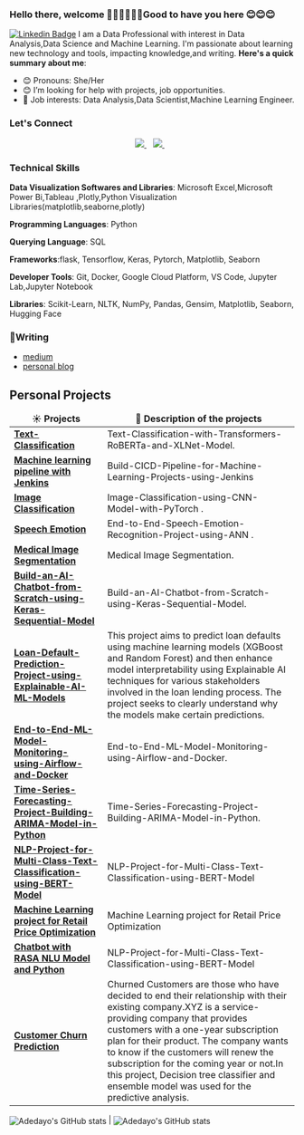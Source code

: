 ### Hello there, welcome 👋🏾👋🏾👋🏾Good to have you here 😊😊😊
 [![Linkedin Badge](https://img.shields.io/badge/-Adedayo-blue?style=for-the-badge&logo=Linkedin&logoColor=white&link=https://www.linkedin.com/in/adebesin-adedayo-a79b63134)](https://www.linkedin.com/in/adebesin-adedayo-a79b63134)
I am  a Data Professional with interest in Data Analysis,Data Science and Machine Learning. I'm passionate about learning new technology and tools, impacting knowledge,and writing.
**Here's a quick summary about me**:
- 😊 Pronouns: She/Her
- 😊 I’m looking for help with  projects, job opportunities.
- 💼 Job interests: Data Analysis,Data Scientist,Machine Learning Engineer.
### Let's Connect
<p align='center'>
  <a href="https://www.linkedin.com/in/adebesin-adedayo-a79b63134">
  <img src="https://img.shields.io/badge/linkedin-%230077B5.svg?&style=for-the-badge&logo=linkedin&logoColor=white" />
</a>&nbsp;&nbsp;
<a href="mailto:adebesindedayo@gmail.com">
  <img src="https://img.shields.io/badge/email-%23D14836.svg?&style=for-the-badge&logo=gmail&logoColor=white" />
</a>&nbsp;&nbsp;

### Technical Skills
**Data Visualization Softwares and Libraries**: Microsoft Excel,Microsoft Power Bi,Tableau ,Plotly,Python Visualization Libraries(matplotlib,seaborne,plotly)

**Programming Languages**: Python

**Querying Language**: SQL

**Frameworks**:flask, Tensorflow, Keras, Pytorch, Matplotlib, Seaborn

**Developer Tools**: Git, Docker, Google Cloud Platform, VS Code,  Jupyter Lab,Jupyter Notebook

**Libraries**:  Scikit-Learn, NLTK, NumPy, Pandas, Gensim, Matplotlib, Seaborn, Hugging Face
### 📝Writing
* [medium](https://medium.com/@adebesindedayo)  
* [personal blog](http://thecontentfarm.net/)
<h2>Personal Projects</h2>
<table>
  <thead align="center">
    <tr border: none;>
      <td><b>☀️ Projects</b></td>
      <td><b>💬 Description of the projects</b></td>
    </tr>
  </thead>
  <tbody>
     <tr>
      <td><a href="https://github.com/Adebesindedayo/Text-Classification-with-Transformers-RoBERTa-and-XLNet-Model"><b>Text-Classification</b></a></td>
      <td> Text-Classification-with-Transformers-RoBERTa-and-XLNet-Model.</td>
    </tr>
    <tr>
    <tr>
      <td><a href="https://github.com/Adebesindedayo/Build-CICD-Pipeline-for-Machine-Learning-Projects-using-Jenkins"><b> Machine learning pipeline with Jenkins</b></a></td>
      <td>Build-CICD-Pipeline-for-Machine-Learning-Projects-using-Jenkins 
</td>
    </tr>
    <tr>
      <td><a href="https://github.com/Adebesindedayo/Image-Classification-using-CNN-Model-with-PyTorch"><b>Image Classification</b></a></td>
      <td> Image-Classification-using-CNN-Model-with-PyTorch .</td>
    </tr>
    <tr>
      <td><a href="https://github.com/Adebesindedayo/End-to-End-Speech-Emotion-Recognition-Project-using-ANN"><b>Speech Emotion</b></a></td>
      <td>End-to-End-Speech-Emotion-Recognition-Project-using-ANN .</td>
    </tr>
     <tr>
      <td><a href="https://github.com/Adebesindedayo/Medical-Image-Segmentation-Deep-Learning-Project"><b>Medical Image Segmentation</b></a></td>
      <td> Medical Image Segmentation.</td>
    </tr>
    <tr>
      <td><a href="https://github.com/Adebesindedayo/Build-an-AI-Chatbot-from-Scratch-using-Keras-Sequential-Model"><b>Build-an-AI-Chatbot-from-Scratch-using-Keras-Sequential-Model</b></a></td>
      <td>Build-an-AI-Chatbot-from-Scratch-using-Keras-Sequential-Model.</td>
    </tr>
     <tr>
      <td><a href="https://github.com/Adebesindedayo/Loan-Default-Prediction-Project-using-Explainable-AI-ML-Models"><b>Loan-Default-Prediction-Project-using-Explainable-AI-ML-Models</b></a></td>
      <td> This project aims to predict loan defaults using machine learning models (XGBoost and Random Forest) and then enhance model interpretability using Explainable AI techniques for various stakeholders involved in the loan lending process. The project seeks to clearly understand why the models make certain predictions.</td>
    </tr>
     <tr>
      <td><a href="https://github.com/Adebesindedayo/End-to-End-ML-Model-Monitoring-using-Airflow-and-Docker"><b>End-to-End-ML-Model-Monitoring-using-Airflow-and-Docker </b></a></td>
      <td> End-to-End-ML-Model-Monitoring-using-Airflow-and-Docker.</td>
    </tr>
     <tr>
      <td><a href="https://github.com/Adebesindedayo/Time-Series-Forecasting-Project-Building-ARIMA-Model-in-Python"><b>Time-Series-Forecasting-Project-Building-ARIMA-Model-in-Python</b></a></td>
      <td>Time-Series-Forecasting-Project-Building-ARIMA-Model-in-Python.</td>
    </tr>
     <tr>
      <td><a href="https://github.com/Adebesindedayo/NLP-Project-for-Multi-Class-Text-Classification-using-BERT-Model"><b>NLP-Project-for-Multi-Class-Text-Classification-using-BERT-Model</b></a></td>
      <td> NLP-Project-for-Multi-Class-Text-Classification-using-BERT-Model</td>
    </tr>
 <tr>
      <td><a href="https://github.com/Adebesindedayo/Machine-Learning-project-for-Retail-Price-Optimization"><b>Machine Learning project for Retail Price Optimization</b></a></td>
      <td> Machine Learning project for Retail Price Optimization</td>
    </tr>
 <tr>
      <td><a href="https://github.com/Adebesindedayo/Chatbot-with-RASA-NLU-Model-and-Python"><b>Chatbot with RASA NLU Model and Python</b></a></td>
      <td> NLP-Project-for-Multi-Class-Text-Classification-using-BERT-Model</td>
    </tr>
 <tr>
      <td><a href="https://github.com/Adebesindedayo/Customer-Churn-Prediction-Model"><b>Customer Churn Prediction</b></a></td>
      <td>Churned Customers are those who have decided to end their relationship with their existing company.XYZ is a service-providing company that provides customers with a one-year subscription plan for their product. The company wants to know if the customers will renew the subscription for the coming year or not.In this project, Decision tree classifier and ensemble model was used for the predictive analysis.</td>
    </tr>
  </tbody>
</table>
<img align="center" src="https://github-readme-stats.vercel.app/api?username=adebesindedayo&show_icons=true&include_all_commits=true&hide_border=true" alt="Adedayo's GitHub stats" /> | <img align="center" src="https://github-readme-stats.vercel.app/api/top-langs/?username=adebesindedayo&langs_count=8&layout=compact&hide_border=true" alt="Adedayo's GitHub stats"/> 
